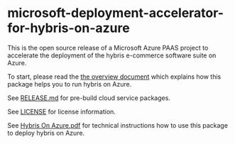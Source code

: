 # microsoft-deployment-accelerator-for-hybris-on-azure
This is the open source release of a Microsoft Azure PAAS project to accelerate the deployment of the hybris e-commerce software suite on Azure.

To start, please read the [the overview document](Overview%20-%20Architecture%20-%20Azure%20Assets.pdf) which explains how this package helps you to run hybris on Azure. 

See [RELEASE.md](RELEASE.md) for pre-build cloud service packages.

See [LICENSE](LICENSE) for license information.

See [Hybris On Azure.pdf](Hybris%20On%20Azure.pdf) for technical instructions how to use this package to deploy hybris on Azure.

